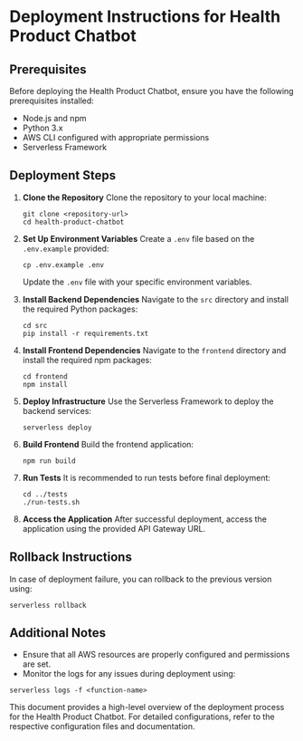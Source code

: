 # Deployment Instructions for Health Product Chatbot

## Prerequisites
Before deploying the Health Product Chatbot, ensure you have the following prerequisites installed:

- Node.js and npm
- Python 3.x
- AWS CLI configured with appropriate permissions
- Serverless Framework

## Deployment Steps

1. **Clone the Repository**
   Clone the repository to your local machine:
   ```
   git clone <repository-url>
   cd health-product-chatbot
   ```

2. **Set Up Environment Variables**
   Create a `.env` file based on the `.env.example` provided:
   ```
   cp .env.example .env
   ```
   Update the `.env` file with your specific environment variables.

3. **Install Backend Dependencies**
   Navigate to the `src` directory and install the required Python packages:
   ```
   cd src
   pip install -r requirements.txt
   ```

4. **Install Frontend Dependencies**
   Navigate to the `frontend` directory and install the required npm packages:
   ```
   cd frontend
   npm install
   ```

5. **Deploy Infrastructure**
   Use the Serverless Framework to deploy the backend services:
   ```
   serverless deploy
   ```

6. **Build Frontend**
   Build the frontend application:
   ```
   npm run build
   ```

7. **Run Tests**
   It is recommended to run tests before final deployment:
   ```
   cd ../tests
   ./run-tests.sh
   ```

8. **Access the Application**
   After successful deployment, access the application using the provided API Gateway URL.

## Rollback Instructions
In case of deployment failure, you can rollback to the previous version using:
```
serverless rollback
```

## Additional Notes
- Ensure that all AWS resources are properly configured and permissions are set.
- Monitor the logs for any issues during deployment using:
```
serverless logs -f <function-name>
```

This document provides a high-level overview of the deployment process for the Health Product Chatbot. For detailed configurations, refer to the respective configuration files and documentation.